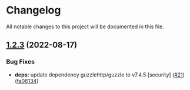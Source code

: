 # Changelog

All notable changes to this project will be documented in this file.

## [1.2.3](https://github.com/XNXKTech/laravel-evidence/compare/v1.2.2...v1.2.3) (2022-08-17)


### Bug Fixes

* **deps:** update dependency guzzlehttp/guzzle to v7.4.5 [security] ([#21](https://github.com/XNXKTech/laravel-evidence/issues/21)) ([fa06134](https://github.com/XNXKTech/laravel-evidence/commit/fa061345e37f78e8165e1fa244f1cd0232a091ee))
